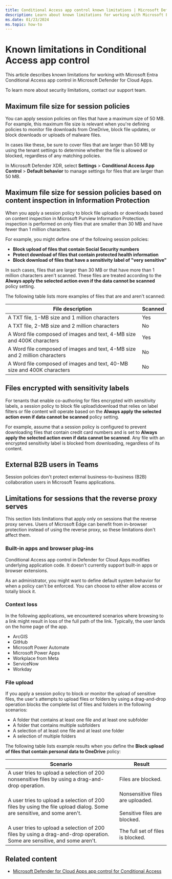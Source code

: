 ```yaml
---
title: Conditional Access app control known limitations | Microsoft Defender for Cloud Apps
description: Learn about known limitations for working with Microsoft Entra Conditional Access app control in Microsoft Defender for Cloud Apps.
ms.date: 01/23/2024
ms.topic: how-to
---
```


# Known limitations in Conditional Access app control 

This article describes known limitations for working with Microsoft Entra Conditional Access app control in Microsoft Defender for Cloud Apps.

To learn more about security limitations, contact our support team.

## Maximum file size for session policies

You can apply session policies on files that have a maximum size of 50 MB. For example, this maximum file size is relevant when you're defining policies to monitor file downloads from OneDrive, block file updates, or block downloads or uploads of malware files.

In cases like these, be sure to cover files that are larger than 50 MB by using the tenant settings to determine whether the file is allowed or blocked, regardless of any matching policies.

In Microsoft Defender XDR, select **Settings** > **Conditional Access App Control** > **Default behavior** to manage settings for files that are larger than 50 MB.

## Maximum file size for session policies based on content inspection in Information Protection

When you apply a session policy to block file uploads or downloads based on content inspection in Microsoft Purview Information Protection, inspection is performed on only files that are smaller than 30 MB and have fewer than 1 million characters.

For example, you might define one of the following session policies:

- **Block upload of files that contain Social Security numbers**
- **Protect download of files that contain protected health information**
- **Block download of files that have a sensitivity label of "very sensitive"**

In such cases, files that are larger than 30 MB or that have more than 1 million characters aren't scanned. These files are treated according to the **Always apply the selected action even if the data cannot be scanned** policy setting.

The following table lists more examples of files that are and aren't scanned:

|File description |Scanned |
|---------|---------|
|A TXT file, 1-MB size and 1 million characters |Yes |
|A TXT file, 2-MB size and 2 million characters |No |
|A Word file composed of images and text, 4-MB size and 400K characters | Yes |
|A Word file composed of images and text, 4-MB size and 2 million characters |No |
|A Word file composed of images and text, 40-MB size and 400K characters |No |

## Files encrypted with sensitivity labels

For tenants that enable co-authoring for files encrypted with sensitivity labels, a session policy to block file upload\download that relies on label filters or file content will operate based on the **Always apply the selected action even if data cannot be scanned** policy setting.

For example, assume that a session policy is configured to prevent downloading files that contain credit card numbers and is set to **Always apply the selected action even if data cannot be scanned**. Any file with an encrypted sensitivity label is blocked from downloading, regardless of its content.

## External B2B users in Teams

Session policies don't protect external business-to-business (B2B) collaboration users in Microsoft Teams applications.

## Limitations for sessions that the reverse proxy serves

This section lists limitations that apply only on sessions that the reverse proxy serves. Users of Microsoft Edge can benefit from in-browser protection instead of using the reverse proxy, so these limitations don't affect them.

### Built-in apps and browser plug-ins

Conditional Access app control in Defender for Cloud Apps modifies underlying application code. It doesn't currently support built-in apps or browser extensions.

As an administrator, you might want to define default system behavior for when a policy can't be enforced. You can choose to either allow access or totally block it.

### Context loss

In the following applications, we encountered scenarios where browsing to a link might result in loss of the full path of the link. Typically, the user lands on the home page of the app.

- ArcGIS
- GitHub
- Microsoft Power Automate
- Microsoft Power Apps
- Workplace from Meta
- ServiceNow
- Workday

### File upload

If you apply a session policy to block or monitor the upload of sensitive files, the user's attempts to upload files or folders by using a drag-and-drop operation blocks the complete list of files and folders in the following scenarios:

- A folder that contains at least one file and at least one subfolder
- A folder that contains multiple subfolders
- A selection of at least one file and at least one folder
- A selection of multiple folders

The following table lists example results when you define the **Block upload of files that contain personal data to OneDrive** policy:

|Scenario |Result |
|---------|---------|
|A user tries to upload a selection of 200 nonsensitive files by using a drag-and-drop operation. |Files are blocked. |
|A user tries to upload a selection of 200 files by using the file upload dialog. Some are sensitive, and some aren't. |Nonsensitive files are uploaded. <br><br>Sensitive files are blocked. |
|A user tries to upload a selection of 200 files by using a drag-and-drop operation. Some are sensitive, and some aren't. |The full set of files is blocked. |

## Related content

- [Microsoft Defender for Cloud Apps app control for Conditional Access](proxy-intro-aad.md)

